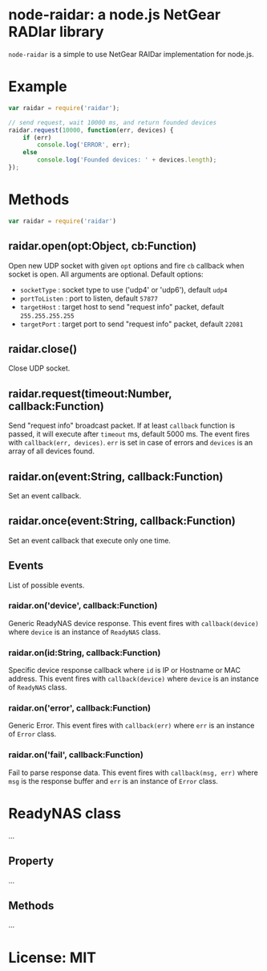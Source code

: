 # node-raidar: a node.js NetGear RADIar library

`node-raidar` is a simple to use NetGear RAIDar implementation for node.js.

# Example

``` js
var raidar = require('raidar');

// send request, wait 10000 ms, and return founded devices
raidar.request(10000, function(err, devices) {
    if (err)
        console.log('ERROR', err);
    else
        console.log('Founded devices: ' + devices.length);
});
```

# Methods

``` js
var raidar = require('raidar')
```

## raidar.open(opt:Object, cb:Function)

Open new UDP socket with given `opt` options and fire `cb` callback when socket is open.
All arguments are optional.
Default options:
- `socketType` : socket type to use ('udp4' or 'udp6'), default `udp4`
- `portToListen` : port to listen, default `57877`
- `targetHost` : target host to send "request info" packet, default `255.255.255.255`
- `targetPort` : target port to send "request info" packet, default `22081`

## raidar.close()

Close UDP socket.

## raidar.request(timeout:Number, callback:Function)

Send "request info" broadcast packet.
If at least `callback` function is passed, it will execute after `timeout` ms, default 5000 ms.
The event fires with `callback(err, devices)`.
`err` is set in case of errors and `devices` is an array of all devices found.

## raidar.on(event:String, callback:Function)

Set an event callback.

## raidar.once(event:String, callback:Function)

Set an event callback that execute only one time.

## Events

List of possible events.

### raidar.on('device', callback:Function)

Generic ReadyNAS device response.
This event fires with `callback(device)` where `device` is an instance of `ReadyNAS` class.

### raidar.on(id:String, callback:Function)

Specific device response callback where `id` is IP or Hostname or MAC address.
This event fires with `callback(device)` where `device` is an instance of `ReadyNAS` class.

### raidar.on('error', callback:Function)

Generic Error.
This event fires with `callback(err)` where `err` is an instance of `Error` class.

### raidar.on('fail', callback:Function)

Fail to parse response data.
This event fires with `callback(msg, err)` where `msg` is the response buffer and `err` is an instance of `Error` class.

# ReadyNAS class

...

## Property

...

## Methods

...

# License: MIT